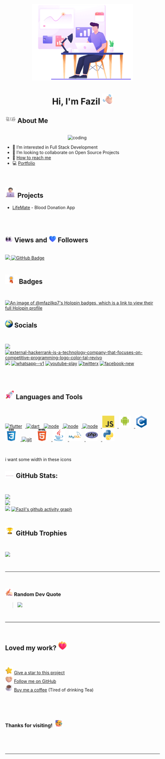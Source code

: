 
<p align="center"><img src="./assets/developer.png" height="250"></p>

<h1 align="center">Hi, I'm Fazil <img src="./assets/Waving%20Hand%20Light%20Skin%20Tone.png" alt="Waving Hand Light Skin Tone" width="35"  /> </h1>

## <img src="./assets/collaborate.gif" width="35"/> About Me
<br/>&nbsp;&nbsp;
<img align="right" alt="coding" width="300" src="./assets/coding.gif"/> &nbsp;&nbsp;
-  💞️ I’m interested in Full Stack Development
-  👀 I’m looking to collaborate on Open Source Projects<br>
- 📳 <a href="mailto:mfazilkp7@gmail.com">How to reach me</a><br>
- 💻 <a href="https://mohammed-fazil-kp.github.io/fazil.in/">Portfolio</a><br>
<br><br>



## <img src="./assets/Man%20Technologist%20Light%20Skin%20Tone.png" width="35"/> Projects
- [LifeMate](https://mohammed-fazil-kp.github.io/LifeMate_depo/) - Blood Donation App <br><br><br><br>




## <img src="./assets/Eyes.png" width="25"/> Views and <img src="./assets/Blue%20Heart.png" width="25"/> Followers
<br>
<a href="https://github.com/MOHAMMED-FAZIL-KP">
    <img src="https://komarev.com/ghpvc/?username=MOHAMMED-FAZIL-KP">
</a>
<a href="https://github.com/MOHAMMED-FAZIL-KP?tab=followers"><img src="https://img.shields.io/github/followers/MOHAMMED-FAZIL-KP?label=Followers&style=social" alt="GitHub Badge"></a>
<br><br>





##  <img src="./assets/badge.gif" width="40"> Badges
<br>


[![An image of @mfazilkp7's Holopin badges, which is a link to view their full Holopin profile](https://holopin.me/mfazilkp7)](https://holopin.io/@mfazilkp7)


## <img src="./assets/spinning-globe-animated.gif" width="25"> Socials
<br>

<p align="left"> 
<a href = "https://www.linkedin.com/in/fazil-kp-061459235/"><img src="https://img.icons8.com/fluency/1x/linkedin.png"/></a>
<a href = "https://www.hackerrank.com/profile/mfazilkp7"><img width="48" height="48" src="https://img.icons8.com/external-tal-revivo-color-tal-revivo/48/external-hackerrank-is-a-technology-company-that-focuses-on-competitive-programming-logo-color-tal-revivo.png" alt="external-hackerrank-is-a-technology-company-that-focuses-on-competitive-programming-logo-color-tal-revivo"/></a>
<a href = "https://www.instagram.com/fazil__.__ "><img src="https://img.icons8.com/fluent/48/000000/instagram-new.png"/></a>
<a href = "https://wa.me/8281088823 "><img width="48" height="48" src="https://img.icons8.com/color/48/whatsapp--v1.png" alt="whatsapp--v1"/></a>
<a href = "https://www.youtube.com/channel/UCVqYXdZZAwP2dkEDPHXVgSA"><img width="48" height="48" src="https://img.icons8.com/color/48/youtube-play.png" alt="youtube-play"/></a>
<a href = "https://twitter.com/FazilKp15"><img width="48" height="48" src="https://img.icons8.com/nolan/64/twitterx.png" alt="twitterx"/></a>
<a href = "https://www.facebook.com/fazilkp.mohammed/"><img width="48" height="48" src="https://img.icons8.com/fluency/48/facebook-new.png" alt="facebook-new"/></a></p>
<br><br>


##  <img src="assets/Rocket.png" width="30"> Languages and Tools
<br>

<p align="left"> 
  <a href="https://flutter.dev" target="_blank" rel="noreferrer"> <img src="https://www.vectorlogo.zone/logos/flutterio/flutterio-icon.svg" alt="flutter" width="40" height="40" style="margin-right: 10px"/> </a>
  <a href="https://dart.dev" target="_blank" rel="noreferrer"> <img src="https://www.vectorlogo.zone/logos/dartlang/dartlang-icon.svg" alt="dart" width="40" height="40" style="margin-right: 10px"/> </a>
  <a href="https://dart.dev" target="_blank" rel="noreferrer"> <img src="https://www.vectorlogo.zone/logos/nodejs/nodejs-icon.svg" alt="node" width="40" height="40" style="margin-right: 10px"/> </a>
  <a href="https://dart.dev" target="_blank" rel="noreferrer"> <img src="https://www.vectorlogo.zone/logos/firebase/firebase-icon.svg" alt="node" width="40" height="40" style="margin-right: 10px"/> </a>
  <a href="https://dart.dev" target="_blank" rel="noreferrer"> <img src="https://www.vectorlogo.zone/logos/mongodb/mongodb-icon.svg" alt="node" width="40" height="40" style="margin-right: 10px"/> </a>
  <a href="https://developer.mozilla.org/en-US/docs/Web/JavaScript" target="_blank" rel="noreferrer"><img src="https://raw.githubusercontent.com/devicons/devicon/master/icons/javascript/javascript-original.svg" alt="javascript" width="40" height="40" style="margin-right: 10px"/> </a> 
  <a href="https://developer.android.com" target="_blank" rel="noreferrer"> <img src="https://raw.githubusercontent.com/devicons/devicon/master/icons/android/android-original-wordmark.svg" alt="android" width="40" height="40" style="margin-right: 10px"/> </a>
  <a href="https://www.cprogramming.com/" target="_blank" rel="noreferrer"> <img src="https://raw.githubusercontent.com/devicons/devicon/master/icons/c/c-original.svg" alt="c" width="40" height="40" style="margin-right: 10px"/> </a> 
  <a href="https://www.w3schools.com/css/" target="_blank" rel="noreferrer"> <img src="https://raw.githubusercontent.com/devicons/devicon/master/icons/css3/css3-original-wordmark.svg" alt="css3" width="40" height="40" style="margin-right: 10px"/> </a> 
  <a href="https://git-scm.com/" target="_blank" rel="noreferrer"> <img src="https://www.vectorlogo.zone/logos/git-scm/git-scm-icon.svg" alt="git" width="40" height="40" style="margin-right: 10px"/></a> 
  <a href="https://www.w3.org/html/" target="_blank" rel="noreferrer"> <img src="https://raw.githubusercontent.com/devicons/devicon/master/icons/html5/html5-original-wordmark.svg" alt="html5" width="40" height="40" style="margin-right: 10px"/> </a>
  <a href="https://www.java.com" target="_blank" rel="noreferrer"> <img src="https://raw.githubusercontent.com/devicons/devicon/master/icons/java/java-original.svg" alt="java" width="40" height="40" style="margin-right: 10px"/> </a> 
  <a href="https://www.mysql.com/" target="_blank" rel="noreferrer"> <img src="https://raw.githubusercontent.com/devicons/devicon/master/icons/mysql/mysql-original-wordmark.svg" alt="mysql" width="40" height="40" style="margin-right: 10px"/> </a> 
  <a href="https://www.php.net" target="_blank" rel="noreferrer"> <img src="https://raw.githubusercontent.com/devicons/devicon/master/icons/php/php-original.svg" alt="php" width="40" height="40" style="margin-right: 10px"/> </a> 
  <a href="https://www.python.org" target="_blank" rel="noreferrer"> <img src="https://raw.githubusercontent.com/devicons/devicon/master/icons/python/python-original.svg" alt="python" width="40" height="40" style="margin-right: 10px"/> </a>
</p>

<br><br> i want some width in these icons

## <img src="./assets/graph-animation.gif" width="30"/> GitHub Stats:
<br>

![](https://github-readme-stats-sigma-five.vercel.app/api?username=MOHAMMED-FAZIL-KP&theme=dark&hide_border=true&include_all_commits=false&count_private=true)<br/>
![](https://github-readme-streak-stats.herokuapp.com/?user=MOHAMMED-FAZIL-KP&theme=dark&hide_border=true)<br/>
![](https://github-readme-stats-sigma-five.vercel.app/api/top-langs/?username=MOHAMMED-FAZIL-KP&theme=dark&hide_border=true&include_all_commits=false&count_private=true&layout=compact) [![Fazil's github activity graph](https://github-readme-activity-graph.cyclic.app/graph?username=MOHAMMED-FAZIL-KP&theme=tokyo-night)](https://github.com/MOHAMMED-FAZIL-KP?tab=repositories)
<br><br>

## <img src="./assets/trophies.gif" width="30"/> GitHub Trophies
<br>

![](https://github-profile-trophy.vercel.app/?username=MOHAMMED-FAZIL-KP&theme=dark_dimmed&no-frame=false&no-bg=true&margin-w=4)

<br>

---
<br>



### <img src="./assets/Writing%20Hand%20Light%20Skin%20Tone.png" width=25> Random Dev Quote

>![](https://quotes-github-readme.vercel.app/api?type=horizontal&theme=dark)

<br>



---

<br>

## Loved my work? <img src="assets/Heart on Fire.png" width="30">
<br>

<img src="assets/Star.png" width="25"/>&nbsp;[Give a star to this project](https://github.com/MOHAMMED-FAZIL-KP/MOHAMMED-FAZIL-KP) <br/>
<img src="assets/Folded Hands Light Skin Tone.png" width="25"/>&nbsp;[Follow me on GitHub](https://github.com/MOHAMMED-FAZIL-KP)<br/>
<img src="assets/Hot Beverage.png" width="25"> [Buy me a coffee](https://www.buymeacoffee.com/mfazilkp10t) (Tired of drinking Tea)

<br><br><br>

### Thanks for visiting! &nbsp;<img src="./assets/Partying Face.png" width="25">

<br><br><br>

---


